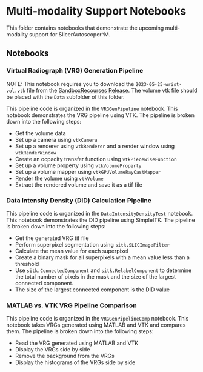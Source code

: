 # Multi-modality Support Notebooks

This folder contains notebooks that demonstrate the upcoming multi-modality support for SlicerAutoscoper^M.

## Notebooks

### Virtual Radiograph (VRG) Generation Pipeline

NOTE: This notebook requires you to download the `2023-05-25-wrist-vol.vtk` file from the [SandboxRecourses Release](https://github.com/BrownBiomechanics/AutoscoperSandbox/releases/download/sandbox-resources/2023-05-25-wrist-vol.vtk). The volume vtk file should be placed with the `Data` subfolder of this folder.

This pipeline code is organized in the `VRGGenPipeline` notebook. This notebook demonstrates the VRG pipeline using VTK. The pipeline is broken down into the following steps:

* Get the volume data
* Set up a camera using `vtkCamera`
* Set up a renderer using `vtkRenderer` and a render window using `vtkRenderWindow`
* Create an ocpacity transfer function using `vtkPiecewiseFunction`
* Set up a volume property using `vtkVolumeProperty`
* Set up a volume mapper using `vtkGPUVolumeRayCastMapper`
* Render the volume using `vtkVolume`
* Extract the rendered volume and save it as a tif file

### Data Intensity Density (DID) Calculation Pipeline

This pipeline code is organized in the `DataIntensityDensityTest` notebook. This notebook demonstrates the DID pipeline using SimpleITK. The pipeline is broken down into the following steps:

* Get the generated VRG tif file
* Perform superpixel segmentation using `sitk.SLICImageFilter`
* Calculate the mean value for each superpixel
* Create a binary mask for all superpixels with a mean value less than a threshold
* Use `sitk.ConnectedComponent` and `sitk.RelabelComponent` to determine the total number of pixels in the mask and the size of the largest connected component.
* The size of the largest connected component is the DID value

### MATLAB vs. VTK VRG Pipeline Comparison

This pipeline code is organized in the `VRGGenPipelineComp` notebook. This notebook takes VRGs generated using MATLAB and VTK and compares them. The pipeline is broken down into the following steps:

* Read the VRG generated using MATLAB and VTK
* Display the VRGs side by side
* Remove the background from the VRGs
* Display the histograms of the VRGs side by side
